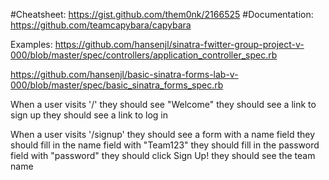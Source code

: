 #Cheatsheet:
https://gist.github.com/them0nk/2166525
#Documentation:
https://github.com/teamcapybara/capybara


Examples:
https://github.com/hansenjl/sinatra-fwitter-group-project-v-000/blob/master/spec/controllers/application_controller_spec.rb

https://github.com/hansenjl/basic-sinatra-forms-lab-v-000/blob/master/spec/basic_sinatra_forms_spec.rb

When a user visits '/'
  they should see "Welcome"
  they should see a link to sign up
  they should see a link to log in

When a user visits '/signup'
  they should see a form with a name field
  they should fill in the name field with "Team123"
  they should fill in the password field with "password"
  they should click Sign Up!
  they should see the team name



